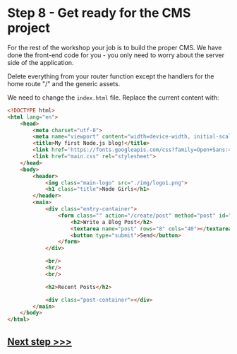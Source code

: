 # Step 8 - Get ready for the CMS project

For the rest of the workshop your job is to build the proper CMS. We have done the front-end code for you - you only need to worry about the server side of the application.

Delete everything from your router function except the handlers for the home route "/" and the generic assets.

We need to change the `index.html` file. Replace the current content with:

```html
<!DOCTYPE html>
<html lang="en">
    <head>
        <meta charset="utf-8">
        <meta name="viewport" content="width=device-width, initial-scale=1">
        <title>My first Node.js blog!</title>
        <link href='https://fonts.googleapis.com/css?family=Open+Sans:400,600,300,700' rel='stylesheet' type='text/css'>
        <link href="main.css" rel="stylesheet">
    </head>
    <body>
        <header>
            <img class="main-logo" src="./img/logo1.png">
            <h1 class="title">Node Girls</h1>
        </header>
        <main>
            <div class="entry-container">
                <form class="" action="/create/post" method="post" id="the-form">
                    <h2>Write a Blog Post</h2>
                    <textarea name="post" rows="8" cols="40"></textarea>
                    <button type="submit">Send</button>
                </form>
            </div>

            <br/>
            <hr/>
            <br/>

            <h2>Recent Posts</h2>

            <div class="post-container"></div>
        </main>
    </body>
</html>
```

## [**Next step >>>**](step09.md)
